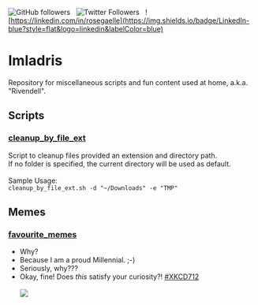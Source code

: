 ![GitHub followers](https://img.shields.io/github/followers/rosegaelle?style=social) &nbsp;
![Twitter Followers](https://img.shields.io/twitter/follow/rosegaelle?style=social)  &nbsp;
![https://linkedin.com/in/rosegaelle](https://img.shields.io/badge/LinkedIn-blue?style=flat&logo=linkedin&labelColor=blue)

# Imladris
Repository for miscellaneous scripts and fun content used at home, a.k.a. "Rivendell".

## Scripts
### [cleanup_by_file_ext](scripts/cleanup_by_file_ext.sh)
Script to cleanup files provided an extension and directory path.<br/>
If no folder is specified, the current directory will be used as default.<br/><br/>
Sample Usage:<br/>
`cleanup_by_file_ext.sh -d "~/Downloads" -e "TMP"`

## Memes
### [favourite_memes](memes/favourite_memes.md)
- Why?<br/>
- Because I am a proud Millennial. ;-)<br/>
- Seriously, why???<br/>
- Okay, fine! Does <i>this</i> satisfy your curiosity?! [#XKCD712](https://xkcd.com/512)<br/><br/>
![](https://imgs.xkcd.com/comics/alternate_currency.png)

